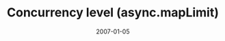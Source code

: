 ---
title: Concurrency level (async.mapLimit)
layout: nuggets
category: Multiple operations
date: 2007-01-05
---